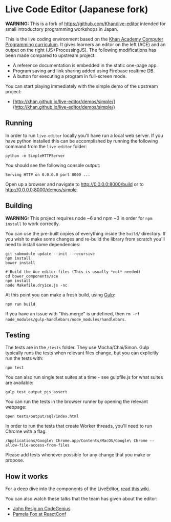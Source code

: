 # Live Code Editor (Japanese fork)

**WARNING:** This is a fork of https://github.com/Khan/live-editor intended for small introductory
programming workshops in Japan.

This is the live coding environment based on the [Khan Academy Computer Programming curriculum](https://www.khanacademy.org/computer-programming/).
It gives learners an editor on the left (ACE) and an output on the right (JS+ProcessingJS).
The following modifications has been made compared to upstream project:

* A reference documentation is embedded in the static one-page app.
* Program saving and link sharing added using Firebase realtime DB.
* A button for executing a program in full-screen mode.

You can start playing immediately with the simple demo of the upstream project:

* [http://khan.github.io/live-editor/demos/simple/](http://khan.github.io/live-editor/demos/simple/)

## Running

In order to run `live-editor` locally you'll have run a local web server.  If you have python installed this can be accomplished by running the following command from the `live-editor` folder:

    python -m SimpleHTTPServer

You should see the following console output:

    Serving HTTP on 0.0.0.0 port 8000 ...

Open up a browser and navigate to http://0.0.0.0:8000/build or to http://0.0.0.0:8000/demos/simple.

## Building

**WARNING:** This project requires node ~6 and npm ~3 in order for `npm install`
to work correctly.

You can use the pre-built copies of everything inside the `build/` directory. If you wish to make some changes and re-build the library from scratch you'll need to install some dependencies:

    git submodule update --init --recursive
    npm install
    bower install

    # Build the Ace editor files (This is usually *not* needed)
    cd bower_components/ace
    npm install
    node Makefile.dryice.js -nc

At this point you can make a fresh build, using [Gulp](http://gulpjs.com/):

    npm run build

If you have an issue with "this.merge" is undefined, then `rm -rf node_modules/gulp-handlebars/node_modules/handlebars`.

## Testing

The tests are in the `/tests` folder. They use Mocha/Chai/Sinon. Gulp typically runs the tests when relevant files change, but you can explicitly run the tests with:

    npm test

You can also run single test suites at a time - see gulpfile.js for what suites are available:

    gulp test_output_pjs_assert

You can run the tests in the browser runner by opening the relevant webpage:

    open tests/output/sql/index.html

In order to run the tests that create Worker threads, you'll need to run Chrome with a flag:

    /Applications/Google\ Chrome.app/Contents/MacOS/Google\ Chrome --allow-file-access-from-files

Please add tests whenever possible for any change that you make or propose.

## How it works

For a deep dive into the components of the LiveEditor, [read this wiki](https://github.com/Khan/live-editor/wiki/How-the-live-editor-works).

You can also watch these talks that the team has given about the editor:
* [John Resig on CodeGenius](https://www.youtube.com/watch?v=H4sSldXv_S4)
* [Pamela Fox at ReactConf](https://youtu.be/EzHsLt9vLbk?t=26m49s)
